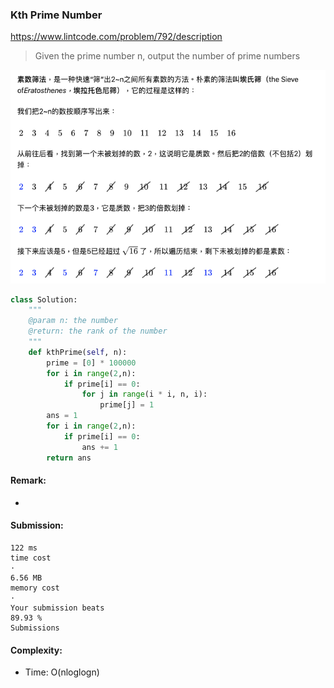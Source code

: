 ### Kth Prime Number
https://www.lintcode.com/problem/792/description
> Given the prime number n, output the number of prime numbers

![](./images/792_Prime.png)

```python
class Solution:
    """
    @param n: the number
    @return: the rank of the number
    """
    def kthPrime(self, n):
        prime = [0] * 100000
        for i in range(2,n):
            if prime[i] == 0:
                for j in range(i * i, n, i):
                    prime[j] = 1
        ans = 1
        for i in range(2,n):
            if prime[i] == 0:
                ans += 1
        return ans
```
#### Remark:
- 
#### Submission:
```
122 ms
time cost
·
6.56 MB
memory cost
·
Your submission beats
89.93 %
Submissions
```
#### Complexity:
- Time: O(nloglogn)
